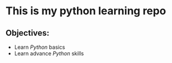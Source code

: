 # This is my python learning repo

## Objectives:
- Learn *Python* basics 
- Learn advance *Python* skills

